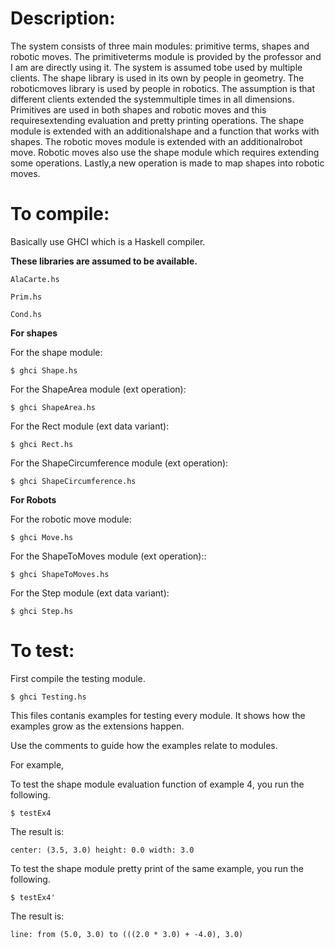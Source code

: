 # Description:

The system consists of three main modules: primitive terms, shapes and robotic moves. The primitiveterms module is provided by the professor and I am are directly using it. The system is assumed tobe used by multiple clients. The shape library is used in its own by people in geometry. The roboticmoves library is used by people in robotics. The assumption is that different clients extended the systemmultiple times in all dimensions. Primitives are used in both shapes and robotic moves and this requiresextending evaluation and pretty printing operations. The shape module is extended with an additionalshape and a function that works with shapes. The robotic moves module is extended with an additionalrobot move. Robotic moves also use the shape module which requires extending some operations. Lastly,a new operation is made to map shapes into robotic moves.

# To compile:

Basically use GHCI which is a Haskell compiler. 

**These libraries are assumed to be available.** 

```
AlaCarte.hs

Prim.hs

Cond.hs 
```

**For shapes** 

For the shape module:

```
$ ghci Shape.hs
```


For the ShapeArea module (ext operation):
```
$ ghci ShapeArea.hs
```


For the Rect module (ext data variant):
```
$ ghci Rect.hs
```

For the ShapeCircumference module (ext operation):
```
$ ghci ShapeCircumference.hs
```


**For Robots** 

For the robotic move module:

```
$ ghci Move.hs 
```

For the ShapeToMoves module (ext operation)::

```
$ ghci ShapeToMoves.hs 
```

For the Step module (ext data variant):
```
$ ghci Step.hs
```

# To test:

First compile the testing module. 

```
$ ghci Testing.hs
```

This files contanis examples for testing every module. It shows how the examples grow as the extensions happen. 

Use the comments to guide how the examples relate to modules. 


For example,

To test the shape module evaluation function of example 4, you run the following.

```
$ testEx4
```

The result is: 
```
center: (3.5, 3.0) height: 0.0 width: 3.0
```

To test the shape module pretty print of the same example, you run the following. 
```
$ testEx4'
```

The result is: 
```
line: from (5.0, 3.0) to (((2.0 * 3.0) + -4.0), 3.0)
```


